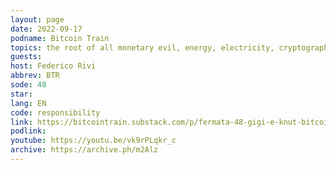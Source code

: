 ```yaml
---
layout: page
date: 2022-09-17
podname: Bitcoin Train
topics: the root of all monetary evil, energy, electricity, cryptography, time preference, and responsibility
guests: 
host: Federico Rivi
abbrev: BTR
sode: 48
star: 
lang: EN
code: responsibility
link: https://bitcointrain.substack.com/p/fermata-48-gigi-e-knut-bitcoin-una
podlink: 
youtube: https://youtu.be/vk9rPLqkr_c
archive: https://archive.ph/m2Alz
---
```

